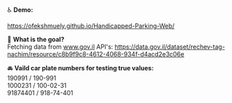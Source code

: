 

:wheelchair: **Demo:**

https://ofekshmuely.github.io/Handicapped-Parking-Web/

📘 **What is the goal?**<br>
Fetching data from www.gov.il API's:
https://data.gov.il/dataset/rechev-tag-nachim/resource/c8b9f9c8-4612-4068-934f-d4acd2e3c06e


🚘 **Vaild car plate numbers for testing true values:**
<br>190991 / 190-991 
<br>1000231 / 100-02-31 
<br>91874401 / 918-74-401

